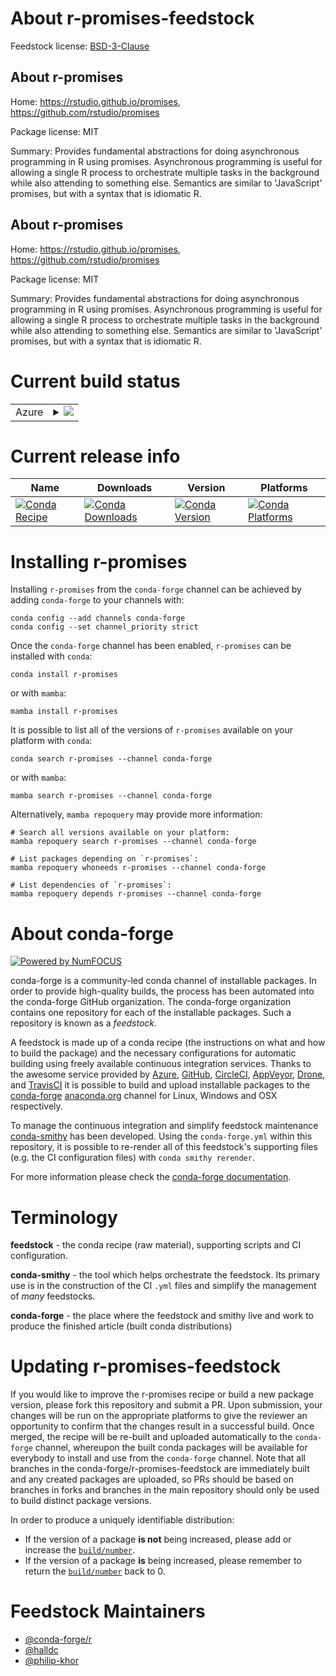 About r-promises-feedstock
==========================

Feedstock license: [BSD-3-Clause](https://github.com/conda-forge/r-promises-feedstock/blob/main/LICENSE.txt)


About r-promises
----------------

Home: https://rstudio.github.io/promises, https://github.com/rstudio/promises

Package license: MIT

Summary: Provides fundamental abstractions for doing asynchronous programming in R using promises. Asynchronous programming is useful for allowing a single R process to orchestrate multiple tasks in the background while also attending to something else. Semantics are similar to 'JavaScript' promises, but with a syntax that is idiomatic R.

About r-promises
----------------

Home: https://rstudio.github.io/promises, https://github.com/rstudio/promises

Package license: MIT

Summary: Provides fundamental abstractions for doing asynchronous programming in R using promises. Asynchronous programming is useful for allowing a single R process to orchestrate multiple tasks in the background while also attending to something else. Semantics are similar to 'JavaScript' promises, but with a syntax that is idiomatic R.

Current build status
====================


<table>
    
  <tr>
    <td>Azure</td>
    <td>
      <details>
        <summary>
          <a href="https://dev.azure.com/conda-forge/feedstock-builds/_build/latest?definitionId=1468&branchName=main">
            <img src="https://dev.azure.com/conda-forge/feedstock-builds/_apis/build/status/r-promises-feedstock?branchName=main">
          </a>
        </summary>
        <table>
          <thead><tr><th>Variant</th><th>Status</th></tr></thead>
          <tbody><tr>
              <td>linux_64_r_base4.3</td>
              <td>
                <a href="https://dev.azure.com/conda-forge/feedstock-builds/_build/latest?definitionId=1468&branchName=main">
                  <img src="https://dev.azure.com/conda-forge/feedstock-builds/_apis/build/status/r-promises-feedstock?branchName=main&jobName=linux&configuration=linux%20linux_64_r_base4.3" alt="variant">
                </a>
              </td>
            </tr><tr>
              <td>linux_64_r_base4.4</td>
              <td>
                <a href="https://dev.azure.com/conda-forge/feedstock-builds/_build/latest?definitionId=1468&branchName=main">
                  <img src="https://dev.azure.com/conda-forge/feedstock-builds/_apis/build/status/r-promises-feedstock?branchName=main&jobName=linux&configuration=linux%20linux_64_r_base4.4" alt="variant">
                </a>
              </td>
            </tr><tr>
              <td>linux_aarch64_r_base4.3</td>
              <td>
                <a href="https://dev.azure.com/conda-forge/feedstock-builds/_build/latest?definitionId=1468&branchName=main">
                  <img src="https://dev.azure.com/conda-forge/feedstock-builds/_apis/build/status/r-promises-feedstock?branchName=main&jobName=linux&configuration=linux%20linux_aarch64_r_base4.3" alt="variant">
                </a>
              </td>
            </tr><tr>
              <td>linux_aarch64_r_base4.4</td>
              <td>
                <a href="https://dev.azure.com/conda-forge/feedstock-builds/_build/latest?definitionId=1468&branchName=main">
                  <img src="https://dev.azure.com/conda-forge/feedstock-builds/_apis/build/status/r-promises-feedstock?branchName=main&jobName=linux&configuration=linux%20linux_aarch64_r_base4.4" alt="variant">
                </a>
              </td>
            </tr><tr>
              <td>linux_ppc64le_r_base4.3</td>
              <td>
                <a href="https://dev.azure.com/conda-forge/feedstock-builds/_build/latest?definitionId=1468&branchName=main">
                  <img src="https://dev.azure.com/conda-forge/feedstock-builds/_apis/build/status/r-promises-feedstock?branchName=main&jobName=linux&configuration=linux%20linux_ppc64le_r_base4.3" alt="variant">
                </a>
              </td>
            </tr><tr>
              <td>linux_ppc64le_r_base4.4</td>
              <td>
                <a href="https://dev.azure.com/conda-forge/feedstock-builds/_build/latest?definitionId=1468&branchName=main">
                  <img src="https://dev.azure.com/conda-forge/feedstock-builds/_apis/build/status/r-promises-feedstock?branchName=main&jobName=linux&configuration=linux%20linux_ppc64le_r_base4.4" alt="variant">
                </a>
              </td>
            </tr><tr>
              <td>osx_64_r_base4.3</td>
              <td>
                <a href="https://dev.azure.com/conda-forge/feedstock-builds/_build/latest?definitionId=1468&branchName=main">
                  <img src="https://dev.azure.com/conda-forge/feedstock-builds/_apis/build/status/r-promises-feedstock?branchName=main&jobName=osx&configuration=osx%20osx_64_r_base4.3" alt="variant">
                </a>
              </td>
            </tr><tr>
              <td>osx_64_r_base4.4</td>
              <td>
                <a href="https://dev.azure.com/conda-forge/feedstock-builds/_build/latest?definitionId=1468&branchName=main">
                  <img src="https://dev.azure.com/conda-forge/feedstock-builds/_apis/build/status/r-promises-feedstock?branchName=main&jobName=osx&configuration=osx%20osx_64_r_base4.4" alt="variant">
                </a>
              </td>
            </tr><tr>
              <td>osx_arm64_r_base4.3</td>
              <td>
                <a href="https://dev.azure.com/conda-forge/feedstock-builds/_build/latest?definitionId=1468&branchName=main">
                  <img src="https://dev.azure.com/conda-forge/feedstock-builds/_apis/build/status/r-promises-feedstock?branchName=main&jobName=osx&configuration=osx%20osx_arm64_r_base4.3" alt="variant">
                </a>
              </td>
            </tr><tr>
              <td>osx_arm64_r_base4.4</td>
              <td>
                <a href="https://dev.azure.com/conda-forge/feedstock-builds/_build/latest?definitionId=1468&branchName=main">
                  <img src="https://dev.azure.com/conda-forge/feedstock-builds/_apis/build/status/r-promises-feedstock?branchName=main&jobName=osx&configuration=osx%20osx_arm64_r_base4.4" alt="variant">
                </a>
              </td>
            </tr><tr>
              <td>win_64_r_base4.3</td>
              <td>
                <a href="https://dev.azure.com/conda-forge/feedstock-builds/_build/latest?definitionId=1468&branchName=main">
                  <img src="https://dev.azure.com/conda-forge/feedstock-builds/_apis/build/status/r-promises-feedstock?branchName=main&jobName=win&configuration=win%20win_64_r_base4.3" alt="variant">
                </a>
              </td>
            </tr><tr>
              <td>win_64_r_base4.4</td>
              <td>
                <a href="https://dev.azure.com/conda-forge/feedstock-builds/_build/latest?definitionId=1468&branchName=main">
                  <img src="https://dev.azure.com/conda-forge/feedstock-builds/_apis/build/status/r-promises-feedstock?branchName=main&jobName=win&configuration=win%20win_64_r_base4.4" alt="variant">
                </a>
              </td>
            </tr>
          </tbody>
        </table>
      </details>
    </td>
  </tr>
</table>

Current release info
====================

| Name | Downloads | Version | Platforms |
| --- | --- | --- | --- |
| [![Conda Recipe](https://img.shields.io/badge/recipe-r--promises-green.svg)](https://anaconda.org/conda-forge/r-promises) | [![Conda Downloads](https://img.shields.io/conda/dn/conda-forge/r-promises.svg)](https://anaconda.org/conda-forge/r-promises) | [![Conda Version](https://img.shields.io/conda/vn/conda-forge/r-promises.svg)](https://anaconda.org/conda-forge/r-promises) | [![Conda Platforms](https://img.shields.io/conda/pn/conda-forge/r-promises.svg)](https://anaconda.org/conda-forge/r-promises) |

Installing r-promises
=====================

Installing `r-promises` from the `conda-forge` channel can be achieved by adding `conda-forge` to your channels with:

```
conda config --add channels conda-forge
conda config --set channel_priority strict
```

Once the `conda-forge` channel has been enabled, `r-promises` can be installed with `conda`:

```
conda install r-promises
```

or with `mamba`:

```
mamba install r-promises
```

It is possible to list all of the versions of `r-promises` available on your platform with `conda`:

```
conda search r-promises --channel conda-forge
```

or with `mamba`:

```
mamba search r-promises --channel conda-forge
```

Alternatively, `mamba repoquery` may provide more information:

```
# Search all versions available on your platform:
mamba repoquery search r-promises --channel conda-forge

# List packages depending on `r-promises`:
mamba repoquery whoneeds r-promises --channel conda-forge

# List dependencies of `r-promises`:
mamba repoquery depends r-promises --channel conda-forge
```


About conda-forge
=================

[![Powered by
NumFOCUS](https://img.shields.io/badge/powered%20by-NumFOCUS-orange.svg?style=flat&colorA=E1523D&colorB=007D8A)](https://numfocus.org)

conda-forge is a community-led conda channel of installable packages.
In order to provide high-quality builds, the process has been automated into the
conda-forge GitHub organization. The conda-forge organization contains one repository
for each of the installable packages. Such a repository is known as a *feedstock*.

A feedstock is made up of a conda recipe (the instructions on what and how to build
the package) and the necessary configurations for automatic building using freely
available continuous integration services. Thanks to the awesome service provided by
[Azure](https://azure.microsoft.com/en-us/services/devops/), [GitHub](https://github.com/),
[CircleCI](https://circleci.com/), [AppVeyor](https://www.appveyor.com/),
[Drone](https://cloud.drone.io/welcome), and [TravisCI](https://travis-ci.com/)
it is possible to build and upload installable packages to the
[conda-forge](https://anaconda.org/conda-forge) [anaconda.org](https://anaconda.org/)
channel for Linux, Windows and OSX respectively.

To manage the continuous integration and simplify feedstock maintenance
[conda-smithy](https://github.com/conda-forge/conda-smithy) has been developed.
Using the ``conda-forge.yml`` within this repository, it is possible to re-render all of
this feedstock's supporting files (e.g. the CI configuration files) with ``conda smithy rerender``.

For more information please check the [conda-forge documentation](https://conda-forge.org/docs/).

Terminology
===========

**feedstock** - the conda recipe (raw material), supporting scripts and CI configuration.

**conda-smithy** - the tool which helps orchestrate the feedstock.
                   Its primary use is in the construction of the CI ``.yml`` files
                   and simplify the management of *many* feedstocks.

**conda-forge** - the place where the feedstock and smithy live and work to
                  produce the finished article (built conda distributions)


Updating r-promises-feedstock
=============================

If you would like to improve the r-promises recipe or build a new
package version, please fork this repository and submit a PR. Upon submission,
your changes will be run on the appropriate platforms to give the reviewer an
opportunity to confirm that the changes result in a successful build. Once
merged, the recipe will be re-built and uploaded automatically to the
`conda-forge` channel, whereupon the built conda packages will be available for
everybody to install and use from the `conda-forge` channel.
Note that all branches in the conda-forge/r-promises-feedstock are
immediately built and any created packages are uploaded, so PRs should be based
on branches in forks and branches in the main repository should only be used to
build distinct package versions.

In order to produce a uniquely identifiable distribution:
 * If the version of a package **is not** being increased, please add or increase
   the [``build/number``](https://docs.conda.io/projects/conda-build/en/latest/resources/define-metadata.html#build-number-and-string).
 * If the version of a package **is** being increased, please remember to return
   the [``build/number``](https://docs.conda.io/projects/conda-build/en/latest/resources/define-metadata.html#build-number-and-string)
   back to 0.

Feedstock Maintainers
=====================

* [@conda-forge/r](https://github.com/orgs/conda-forge/teams/r/)
* [@halldc](https://github.com/halldc/)
* [@philip-khor](https://github.com/philip-khor/)

